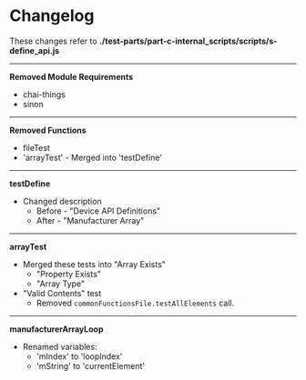 # Changelog

These changes refer to **./test-parts/part-c-internal_scripts/scripts/s-define_api.js**

---

**Removed Module Requirements**
* chai-things
* sinon

---

**Removed Functions**
* fileTest
* 'arrayTest' - Merged into 'testDefine'

---

**testDefine**
* Changed description
	* Before - "Device API Definitions"
	* After - "Manufacturer Array"

---

**arrayTest**
* Merged these tests into "Array Exists"
	* "Property Exists"
	* "Array Type"
* "Valid Contents" test
	* Removed `commonFunctionsFile.testAllElements` call.

---

**manufacturerArrayLoop**
* Renamed variables:
	* 'mIndex' to 'loopIndex'
	* 'mString' to 'currentElement'
